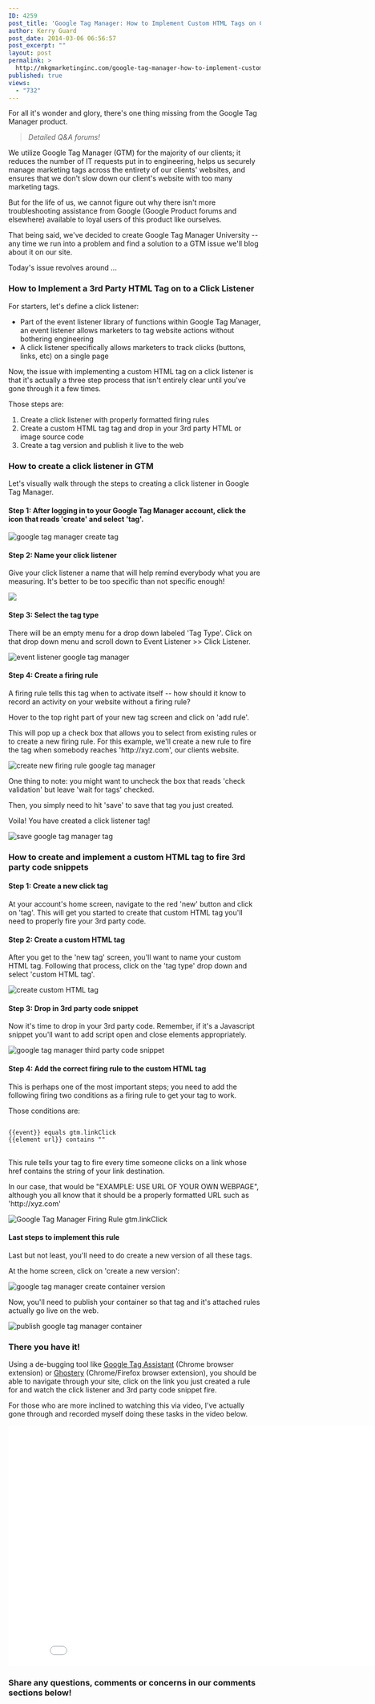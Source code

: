 ```yaml
---
ID: 4259
post_title: 'Google Tag Manager: How to Implement Custom HTML Tags on Click Listeners'
author: Kerry Guard
post_date: 2014-03-06 06:56:57
post_excerpt: ""
layout: post
permalink: >
  http://mkgmarketinginc.com/google-tag-manager-how-to-implement-custom-html-tags-on-click-listeners/
published: true
views:
  - "732"
---
```

<p>For all it's wonder and glory, there's one thing missing from the Google Tag Manager product.</p>

<blockquote><em>Detailed Q&A forums!</em></blockquote>

<p>We utilize Google Tag Manager (GTM) for the majority of our clients; it reduces the number of IT requests put in to engineering, helps us securely manage marketing tags across the entirety of our clients' websites, and ensures that we don't slow down our client's website with too many marketing tags.</p>

<p>But for the life of us, we cannot figure out why there isn't more troubleshooting assistance from Google (Google Product forums and elsewhere) available to loyal users of this product like ourselves.</p>

<!--more-->

<p>That being said, we've decided to create Google Tag Manager University -- any time we run into a problem and find a solution to a GTM issue we'll blog about it on our site.</p>

<p>Today's issue revolves around ...</p>

<h3>How to Implement a 3rd Party HTML Tag on to a Click Listener</h3>

<p>For starters, let's define a click listener:</p>

<ul>
	<li>Part of the event listener library of functions within Google Tag Manager, an event listener allows marketers to tag website actions without bothering engineering</li>
	<li>A click listener specifically allows marketers to track clicks (buttons, links, etc) on a single page</li>
</ul>

<p>Now, the issue with implementing a custom HTML tag on a click listener is that it's actually a three step process that isn't entirely clear until you've gone through it a few times.</p>

<p>Those steps are:</p>

<ol>
	<li>Create a click listener with properly formatted firing rules</li>
	<li>Create a custom HTML tag tag and drop in your 3rd party HTML or image source code</li>
	<li>Create a tag version and publish it live to the web</li>
</ol>

<h3>How to create a click listener in GTM</h3>

<p>Let's visually walk through the steps to creating a click listener in Google Tag Manager.</p>

<H4>Step 1: After logging in to your Google Tag Manager account, click the icon that reads 'create' and select 'tag'.</h4>

<img src="http://mkgmediagroup.com/wp-content/uploads/2014/03/1.-1.2-google-tag-manager-create-tag.png" alt="google tag manager create tag"/>

<h4>Step 2: Name your click listener</h4>

<p>Give your click listener a name that will help remind everybody what you are measuring. It's better to be too specific than not specific enough!</p>

<img src="http://mkgmediagroup.com/wp-content/uploads/2014/03/name-click-listener-event-listener-tag-google-tag-manager.png"/>

<h4>Step 3: Select the tag type</h4>

<p>There will be an empty menu for a drop down labeled 'Tag Type'. Click on that drop down menu and scroll down to Event Listener >> Click Listener.</p>

<img src="http://mkgmediagroup.com/wp-content/uploads/2014/03/3-event-listener-google-tag-manager.png" alt="event listener google tag manager"/>

<h4>Step 4: Create a firing rule</h3>

<p>A firing rule tells this tag when to activate itself -- how should it know to record an activity on your website without a firing rule?</p>

<p>Hover to the top right part of your new tag screen and click on 'add rule'.</p>

<p>This will pop up a check box that allows you to select from existing rules or to create a new firing rule. For this example, we'll create a new rule to fire the tag when somebody reaches 'http://xyz.com', our clients website.</p>

<img src="http://mkgmediagroup.com/wp-content/uploads/2014/03/create-new-firing-rule-google-tag-manager.png" alt="create new firing rule google tag manager"/>

<p>One thing to note: you might want to uncheck the box that reads 'check validation' but leave 'wait for tags' checked.</p>

<p>Then, you simply need to hit 'save' to save that tag you just created.</p>

<p>Voila! You have created a click listener tag!</p>

<img src="http://mkgmediagroup.com/wp-content/uploads/2014/03/save-google-tag-manager-tag.png" alt="save google tag manager tag"/>

<h3>How to create and implement a custom HTML tag to fire 3rd party code snippets</h3>

<h4>Step 1: Create a new click tag</h4>

<p>At your account's home screen, navigate to the red 'new' button and click on 'tag'. This will get you started to create that custom HTML tag you'll need to properly fire your 3rd party code.</p>

<h4>Step 2: Create a custom HTML tag</h4>

<p>After you get to the 'new tag' screen, you'll want to name your custom HTML tag. Following that process, click on the 'tag type' drop down and select 'custom HTML tag'.</p>

<img src="http://mkgmediagroup.com/wp-content/uploads/2014/03/2.2-create-custom-HTML-tag.png" alt="create custom HTML tag"/>

<h4>Step 3: Drop in 3rd party code snippet</h4>

<p>Now it's time to drop in your 3rd party code. Remember, if it's a Javascript snippet you'll want to add script open and close elements appropriately.</p>

<img src="http://mkgmediagroup.com/wp-content/uploads/2014/03/step-3-drop-in-third-party-code-snippet.png" alt="google tag manager third party code snippet"/>

<h4>Step 4: Add the correct firing rule to the custom HTML tag</h4>

<p>This is perhaps one of the most important steps; you need to add the following firing two conditions as a firing rule to get your tag to work.</p>

<p>Those conditions are:</p>

<pre>
<code>
{{event}} equals gtm.linkClick
{{element url}} contains "<EXAMPLE: USE URL OF YOUR OWN WEBPAGE>"
</code>
</pre>

<p>This rule tells your tag to fire every time someone clicks on a link whose href contains the string of your link destination.</p>

<p>In our case, that would be "EXAMPLE: USE URL OF YOUR OWN WEBPAGE", although you all know that it should be a properly formatted URL such as 'http://xyz.com'</p>

<img src="http://mkgmediagroup.com/wp-content/uploads/2014/03/step-4-create-firing-rule.png" alt="Google Tag Manager Firing Rule gtm.linkClick"/>


<h4>Last steps to implement this rule</h4>

<p>Last but not least, you'll need to do create a new version of all these tags.</p>

<p>At the home screen, click on 'create a new version':</p>

<img src="http://mkgmediagroup.com/wp-content/uploads/2014/03/google-tag-manager-create-container-version.png" alt="google tag manager create container version"/>

<p>Now, you'll need to publish your container so that tag and it's attached rules actually go live on the web.</p>

<img src="http://mkgmediagroup.com/wp-content/uploads/2014/03/7-publish-google-tag-manager-container.png" alt="publish google tag manager container"/>

<h3>There you have it!</h3>

<p>Using a de-bugging tool like <a href="https://chrome.google.com/webstore/detail/tag-assistant-by-google/kejbdjndbnbjgmefkgdddjlbokphdefk?hl=en" target="_blank">Google Tag Assistant</a> (Chrome browser extension) or <a href="https://www.ghostery.com/" target="_blank">Ghostery</a> (Chrome/Firefox browser extension), you should be able to navigate through your site, click on the link you just created a rule for and watch the click listener and 3rd party code snippet fire.</p>

<p>For those who are more inclined to watching this via video, I've actually gone through and recorded myself doing these tasks in the video below.</p>

<p><iframe width="853" height="480" src="//www.youtube.com/embed/AEtFV3Ipklw?rel=0" frameborder="0" allowfullscreen></iframe></p>

<h3>Share any questions, comments or concerns in our comments sections below!</h3>